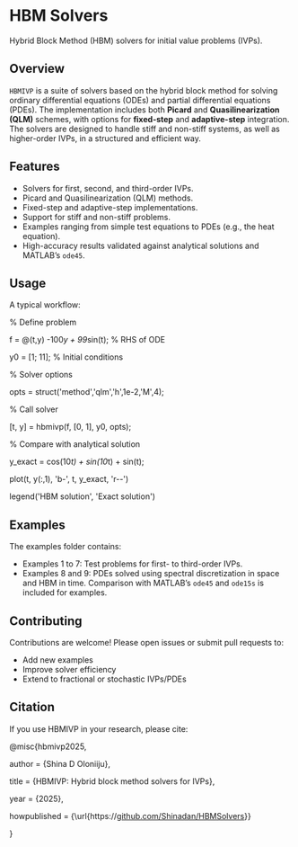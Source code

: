 # HBM Solvers

Hybrid Block Method (HBM) solvers for initial value problems (IVPs).

## Overview
`HBMIVP` is a suite of solvers based on the hybrid block method for solving ordinary differential equations (ODEs) and partial differential equations (PDEs). The implementation includes both **Picard** and **Quasilinearization (QLM)** schemes, with options for **fixed-step** and **adaptive-step** integration. The solvers are designed to handle stiff and non-stiff systems, as well as higher-order IVPs, in a structured and efficient way.

## Features
- Solvers for first, second, and third-order IVPs.
- Picard and Quasilinearization (QLM) methods.
- Fixed-step and adaptive-step implementations.
- Support for stiff and non-stiff problems.
- Examples ranging from simple test equations to PDEs (e.g., the heat equation).
- High-accuracy results validated against analytical solutions and MATLAB’s `ode45`.

## Usage
A typical workflow:

% Define problem

f = @(t,y) -100*y + 99*sin(t);     % RHS of ODE

y0 = [1; 11];                      % Initial conditions

% Solver options

opts = struct('method','qlm','h',1e-2,'M',4);

% Call solver

[t, y] = hbmivp(f, [0, 1], y0, opts);

% Compare with analytical solution

y_exact = cos(10*t) + sin(10*t) + sin(t);

plot(t, y(:,1), 'b-', t, y_exact, 'r--')

legend('HBM solution', 'Exact solution')

## Examples
The examples folder contains:
- Examples 1 to 7: Test problems for first- to third-order IVPs.
- Examples 8 and 9: PDEs solved using spectral discretization in space and HBM in time.
Comparison with MATLAB’s `ode45` and `ode15s` is included for examples.

## Contributing
Contributions are welcome! Please open issues or submit pull requests to:
- Add new examples
- Improve solver efficiency
- Extend to fractional or stochastic IVPs/PDEs

## Citation
If you use HBMIVP in your research, please cite:

@misc{hbmivp2025,
 
  author       = {Shina D Oloniiju},
  
  title        = {HBMIVP: Hybrid block method solvers for IVPs},
  
  year         = {2025},
  
  howpublished = {\url{https://[github.com/Shinadan/HBMSolvers](https://github.com/Shinadan/HBMSolvers)}}

}


